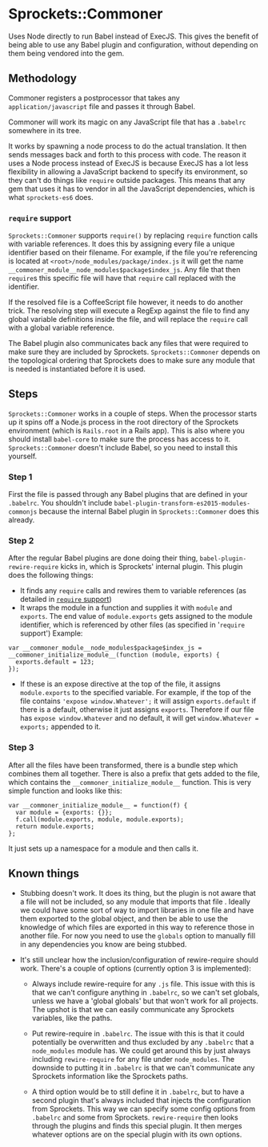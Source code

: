 # Sprockets::Commoner

Uses Node directly to run Babel instead of ExecJS. This gives the benefit of being able to use any Babel plugin and configuration, without depending on them being vendored into the gem.

## Methodology

Commoner registers a postprocessor that takes any `application/javascript` file and passes it through Babel.

Commoner will work its magic on any JavaScript file that has a `.babelrc` somewhere in its tree.

It works by spawning a node process to do the actual translation. It then sends messages back and forth to this process with code. The reason it uses a Node process instead of ExecJS is because ExecJS has a lot less flexibility in allowing a JavaScript backend to specify its environment, so they can't do things like `require` outside packages. This means that any gem that uses it has to vendor in all the JavaScript dependencies, which is what `sprockets-es6` does.

### `require` support

`Sprockets::Commoner` supports `require()` by replacing `require` function calls with variable references. It does this by assigning every file a unique identifier based on their filename. For example, if the file you're referencing is located at `<root>/node_modules/package/index.js` it will get the name `__commoner_module__node_modules$package$index_js`. Any file that then `require`s this specific file will have that `require` call replaced with the identifier.

If the resolved file is a CoffeeScript file however, it needs to do another trick. The resolving step will execute a RegExp against the file to find any global variable definitions inside the file, and will replace the `require` call with a global variable reference.

The Babel plugin also communicates back any files that were required to make sure they are included by Sprockets. `Sprockets::Commoner` depends on the topological ordering that Sprockets does to make sure any module that is needed is instantiated before it is used.

## Steps

`Sprockets::Commoner` works in a couple of steps. When the processor starts up it spins off a Node.js process in the root directory of the Sprockets environment (which is `Rails.root` in a Rails app). This is also where you should install `babel-core` to make sure the process has access to it. `Sprockets::Commoner` doesn't include Babel, so you need to install this yourself.

### Step 1

First the file is passed through any Babel plugins that are defined in your `.babelrc`. You shouldn't include `babel-plugin-transform-es2015-modules-commonjs` because the  internal Babel plugin in `Sprockets::Commoner` does this already.

### Step 2

After the regular Babel plugins are done doing their thing, `babel-plugin-rewire-require` kicks in, which is Sprockets' internal plugin. This plugin does the following things:

* It finds any `require` calls and rewires them to variable references (as detailed in [`require` support](#require-support))
* It wraps the module in a function and supplies it with `module` and `exports`. The end value of `module.exports` gets assigned to the module identifier, which is referenced by other files (as specified in '`require` support') Example:

```
var __commoner_module__node_modules$package$index_js = __commoner_initialize_module__(function (module, exports) {
  exports.default = 123;
});
```
* If these is an expose directive at the top of the file, it assigns `module.exports` to the specified variable. For example, if the top of the file contains `'expose window.Whatever';` it will assign `exports.default` if there is a default, otherwise it just assigns `exports`. Therefore if our file has `expose window.Whatever` and no default, it will get `window.Whatever = exports;` appended to it.

### Step 3

After all the files have been transformed, there is a bundle step which combines them all together. There is also a prefix that gets added to the file, which contains the `__commoner_initialize_module__` function. This is very simple function and looks like this:

```
var __commoner_initialize_module__ = function(f) {
  var module = {exports: {}};
  f.call(module.exports, module, module.exports);
  return module.exports;
};
```

It just sets up a namespace for a module and then calls it.


## Known things

* Stubbing doesn't work. It does its thing, but the plugin is not aware that a file will not be included, so any module that imports that file . Ideally we could have some sort of way to import libraries in one file and have them exported to the global object, and then be able to use the knowledge of which files are exported in this way to reference those in another file. For now you need to use the `globals` option to manually fill in any dependencies you know are being stubbed.

* It's still unclear how the inclusion/configuration of rewire-require should work. There's a couple of options (currently option 3 is implemented):

  * Always include rewire-require for any `.js` file. This issue with this is that we can't configure anything in `.babelrc`, so we can't set globals, unless we have a 'global globals' but that won't work for all projects. The upshot is that we can easily communicate any Sprockets variables, like the paths.

  * Put rewire-require in `.babelrc`. The issue with this is that it could potentially be overwritten and thus excluded by any `.babelrc` that a `node_modules` module has. We could get around this by just always including `rewire-require` for any file under `node_modules`. The downside to putting it in `.babelrc` is that we can't communicate any Sprockets information like the Sprockets paths.

  * A third option would be to still define it in `.babelrc`, but to have a second plugin that's always included that injects the configuration from Sprockets. This way we can specify some config options from `.babelrc` and some from Sprockets. `rewire-require` then looks through the plugins and finds this special plugin. It then merges whatever options are on the special plugin with its own options.
